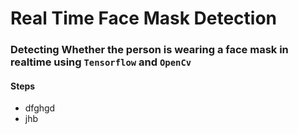 # Real Time Face Mask Detection
### Detecting Whether the person is wearing a face mask in realtime using `Tensorflow` and `OpenCv`

#### Steps
- dfghgd
- jhb
